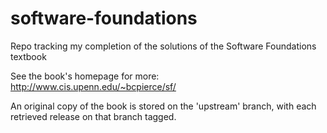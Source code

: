 software-foundations
====================

Repo tracking my completion of the solutions of the Software Foundations textbook

See the book's homepage for more: http://www.cis.upenn.edu/~bcpierce/sf/

An original copy of the book is stored on the 'upstream' branch, with each retrieved release on that branch tagged.
